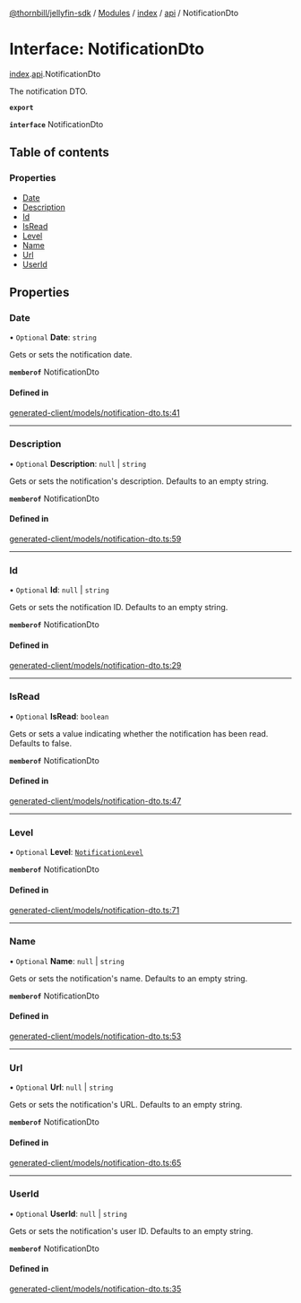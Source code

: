 [@thornbill/jellyfin-sdk](../README.md) / [Modules](../modules.md) / [index](../modules/index.md) / [api](../modules/index.api.md) / NotificationDto

# Interface: NotificationDto

[index](../modules/index.md).[api](../modules/index.api.md).NotificationDto

The notification DTO.

**`export`**

**`interface`** NotificationDto

## Table of contents

### Properties

- [Date](index.api.NotificationDto.md#date)
- [Description](index.api.NotificationDto.md#description)
- [Id](index.api.NotificationDto.md#id)
- [IsRead](index.api.NotificationDto.md#isread)
- [Level](index.api.NotificationDto.md#level)
- [Name](index.api.NotificationDto.md#name)
- [Url](index.api.NotificationDto.md#url)
- [UserId](index.api.NotificationDto.md#userid)

## Properties

### Date

• `Optional` **Date**: `string`

Gets or sets the notification date.

**`memberof`** NotificationDto

#### Defined in

[generated-client/models/notification-dto.ts:41](https://github.com/thornbill/jellyfin-sdk-typescript/blob/eb13db7/src/generated-client/models/notification-dto.ts#L41)

___

### Description

• `Optional` **Description**: ``null`` \| `string`

Gets or sets the notification\'s description. Defaults to an empty string.

**`memberof`** NotificationDto

#### Defined in

[generated-client/models/notification-dto.ts:59](https://github.com/thornbill/jellyfin-sdk-typescript/blob/eb13db7/src/generated-client/models/notification-dto.ts#L59)

___

### Id

• `Optional` **Id**: ``null`` \| `string`

Gets or sets the notification ID. Defaults to an empty string.

**`memberof`** NotificationDto

#### Defined in

[generated-client/models/notification-dto.ts:29](https://github.com/thornbill/jellyfin-sdk-typescript/blob/eb13db7/src/generated-client/models/notification-dto.ts#L29)

___

### IsRead

• `Optional` **IsRead**: `boolean`

Gets or sets a value indicating whether the notification has been read. Defaults to false.

**`memberof`** NotificationDto

#### Defined in

[generated-client/models/notification-dto.ts:47](https://github.com/thornbill/jellyfin-sdk-typescript/blob/eb13db7/src/generated-client/models/notification-dto.ts#L47)

___

### Level

• `Optional` **Level**: [`NotificationLevel`](../enums/index.api.NotificationLevel.md)

**`memberof`** NotificationDto

#### Defined in

[generated-client/models/notification-dto.ts:71](https://github.com/thornbill/jellyfin-sdk-typescript/blob/eb13db7/src/generated-client/models/notification-dto.ts#L71)

___

### Name

• `Optional` **Name**: ``null`` \| `string`

Gets or sets the notification\'s name. Defaults to an empty string.

**`memberof`** NotificationDto

#### Defined in

[generated-client/models/notification-dto.ts:53](https://github.com/thornbill/jellyfin-sdk-typescript/blob/eb13db7/src/generated-client/models/notification-dto.ts#L53)

___

### Url

• `Optional` **Url**: ``null`` \| `string`

Gets or sets the notification\'s URL. Defaults to an empty string.

**`memberof`** NotificationDto

#### Defined in

[generated-client/models/notification-dto.ts:65](https://github.com/thornbill/jellyfin-sdk-typescript/blob/eb13db7/src/generated-client/models/notification-dto.ts#L65)

___

### UserId

• `Optional` **UserId**: ``null`` \| `string`

Gets or sets the notification\'s user ID. Defaults to an empty string.

**`memberof`** NotificationDto

#### Defined in

[generated-client/models/notification-dto.ts:35](https://github.com/thornbill/jellyfin-sdk-typescript/blob/eb13db7/src/generated-client/models/notification-dto.ts#L35)
